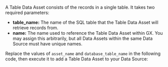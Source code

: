 A Table Data Asset consists of the records in a single table.  It takes two required parameters:
- **table_name:** The name of the SQL table that the Table Data Asset will retrieve records from.
- **name:** The name used to reference the Table Data Asset within GX.  You may assign this arbitrarily, but all Data Assets  within the same Data Source must have unique names.

Replace the values of `asset_name` and `database_table_name` in the following code, then execute it to add a Table Data Asset to your Data Source:

```python title="Python" name="docs/docusaurus/docs/core/connect_to_data/sql_data/_create_a_data_asset/create_a_data_asset.py table asset"
```